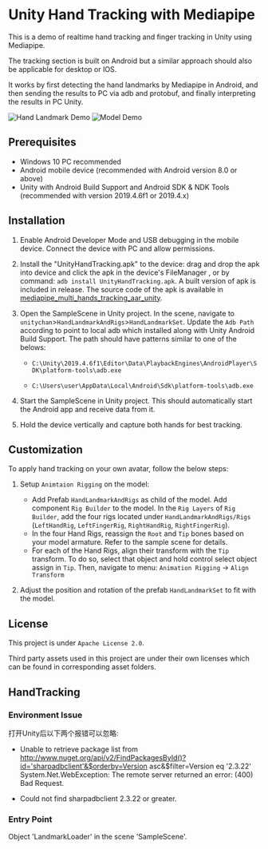 # Unity Hand Tracking with Mediapipe
This is a demo of realtime hand tracking and finger tracking in Unity using Mediapipe.

The tracking section is built on Android but a similar approach should also be applicable for desktop or IOS.

It works by first detecting the hand landmarks by Mediapipe in Android, and then sending the results to PC via adb and protobuf, and finally interpreting the results in PC Unity.

![Hand Landmark Demo](gifs/demo_landmarks.gif)
![Model Demo](gifs/demo_model.gif)

## Prerequisites
* Windows 10 PC recommended
* Android mobile device (recommended with Android version 8.0 or above)
* Unity with Android Build Support and Android SDK & NDK Tools (recommended with version 2019.4.6f1 or 2019.4.x)

## Installation
1. Enable Android Developer Mode and USB debugging in the mobile device. Connect the device with PC and allow permissions.

2. Install the "UnityHandTracking.apk" to the device: 
drag and drop the apk into device and click the apk in the device's FileManager
, or by command: `adb install UnityHandTracking.apk`. 
A built version of apk is included in release. The source code of the apk is available in [mediapipe_multi_hands_tracking_aar_unity](https://github.com/TesseraktZero/mediapipe_multi_hands_tracking_aar_unity).
   
3. Open the SampleScene in Unity project. In the scene, navigate to `unitychan`>`HandLandmarkAndRigs`>`HandLandmarkSet`. Update the `Adb Path` according to point to local adb which installed along with Unity Android Build Support. The path should have patterns similar to one of the belows:

   - `C:\Unity\2019.4.6f1\Editor\Data\PlaybackEngines\AndroidPlayer\SDK\platform-tools\adb.exe`

   - `C:\Users\user\AppData\Local\Android\Sdk\platform-tools\adb.exe`

4. Start the SampleScene in Unity project. This should automatically start the Android app and receive data from it.
   
5. Hold the device vertically and capture both hands for best tracking.

## Customization
To apply hand tracking on your own avatar, follow the below steps:

1. Setup `Animtaion Rigging` on the model:
   - Add Prefab `HandLandmarkAndRigs` as child of the model. Add component `Rig Builder` to the model. In the `Rig Layers` of `Rig Builder`, add the four rigs located under `HandLandmarkAndRigs/Rigs` (`LeftHandRig`, `LeftFingerRig`, `RightHandRig`, `RightFingerRig`).
   - In the four Hand Rigs, reassign the `Root` and `Tip` bones based on your model armature. Refer to the sample scene for details.
   - For each of the Hand Rigs, align their transform with the `Tip` transform. To do so, select that object and hold control select object assign in `Tip`. Then, navigate to menu: `Animation Rigging` -> `Align Transform`

2. Adjust the position and rotation of the prefab `HandLandmarkSet` to fit with the model.

## License

This project is under `Apache License 2.0`.

Third party assets used in this project are under their own licenses which can be found in corresponding asset folders.

## HandTracking

### Environment Issue

打开Unity后以下两个报错可以忽略:

- Unable to retrieve package list from http://www.nuget.org/api/v2/FindPackagesById()?id='sharpadbclient'&$orderby=Version asc&$filter=Version eq '2.3.22'
System.Net.WebException: The remote server returned an error: (400) Bad Request.

- Could not find sharpadbclient 2.3.22 or greater.

### Entry Point

Object 'LandmarkLoader' in the scene 'SampleScene'.